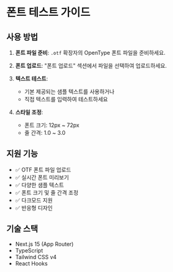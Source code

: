 # 폰트 테스트 가이드

## 사용 방법

1. **폰트 파일 준비**: `.otf` 확장자의 OpenType 폰트 파일을 준비하세요.

2. **폰트 업로드**: "폰트 업로드" 섹션에서 파일을 선택하여 업로드하세요.

3. **텍스트 테스트**: 
   - 기본 제공되는 샘플 텍스트를 사용하거나
   - 직접 텍스트를 입력하여 테스트하세요

4. **스타일 조정**:
   - 폰트 크기: 12px ~ 72px
   - 줄 간격: 1.0 ~ 3.0

## 지원 기능

- ✅ OTF 폰트 파일 업로드
- ✅ 실시간 폰트 미리보기
- ✅ 다양한 샘플 텍스트
- ✅ 폰트 크기 및 줄 간격 조정
- ✅ 다크모드 지원
- ✅ 반응형 디자인

## 기술 스택

- Next.js 15 (App Router)
- TypeScript
- Tailwind CSS v4
- React Hooks

